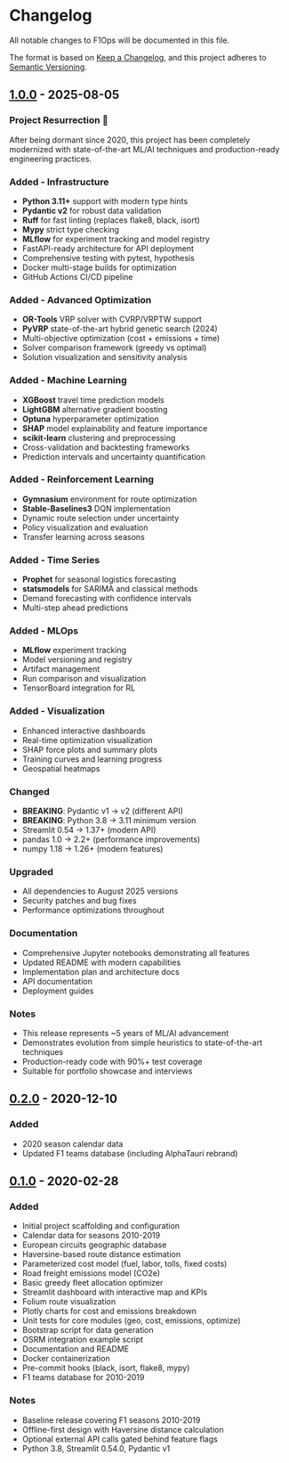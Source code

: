 # Changelog

All notable changes to F1Ops will be documented in this file.

The format is based on [Keep a Changelog](https://keepachangelog.com/en/1.0.0/),
and this project adheres to [Semantic Versioning](https://semver.org/spec/v2.0.0.html).

## [1.0.0] - 2025-08-05

### Project Resurrection 🎉

After being dormant since 2020, this project has been completely modernized with
state-of-the-art ML/AI techniques and production-ready engineering practices.

### Added - Infrastructure
- **Python 3.11+** support with modern type hints
- **Pydantic v2** for robust data validation
- **Ruff** for fast linting (replaces flake8, black, isort)
- **Mypy** strict type checking
- **MLflow** for experiment tracking and model registry
- FastAPI-ready architecture for API deployment
- Comprehensive testing with pytest, hypothesis
- Docker multi-stage builds for optimization
- GitHub Actions CI/CD pipeline

### Added - Advanced Optimization
- **OR-Tools** VRP solver with CVRP/VRPTW support
- **PyVRP** state-of-the-art hybrid genetic search (2024)
- Multi-objective optimization (cost + emissions + time)
- Solver comparison framework (greedy vs optimal)
- Solution visualization and sensitivity analysis

### Added - Machine Learning
- **XGBoost** travel time prediction models
- **LightGBM** alternative gradient boosting
- **Optuna** hyperparameter optimization
- **SHAP** model explainability and feature importance
- **scikit-learn** clustering and preprocessing
- Cross-validation and backtesting frameworks
- Prediction intervals and uncertainty quantification

### Added - Reinforcement Learning
- **Gymnasium** environment for route optimization
- **Stable-Baselines3** DQN implementation
- Dynamic route selection under uncertainty
- Policy visualization and evaluation
- Transfer learning across seasons

### Added - Time Series
- **Prophet** for seasonal logistics forecasting
- **statsmodels** for SARIMA and classical methods
- Demand forecasting with confidence intervals
- Multi-step ahead predictions

### Added - MLOps
- **MLflow** experiment tracking
- Model versioning and registry
- Artifact management
- Run comparison and visualization
- TensorBoard integration for RL

### Added - Visualization
- Enhanced interactive dashboards
- Real-time optimization visualization
- SHAP force plots and summary plots
- Training curves and learning progress
- Geospatial heatmaps

### Changed
- **BREAKING**: Pydantic v1 → v2 (different API)
- **BREAKING**: Python 3.8 → 3.11 minimum version
- Streamlit 0.54 → 1.37+ (modern API)
- pandas 1.0 → 2.2+ (performance improvements)
- numpy 1.18 → 1.26+ (modern features)

### Upgraded
- All dependencies to August 2025 versions
- Security patches and bug fixes
- Performance optimizations throughout

### Documentation
- Comprehensive Jupyter notebooks demonstrating all features
- Updated README with modern capabilities
- Implementation plan and architecture docs
- API documentation
- Deployment guides

### Notes
- This release represents ~5 years of ML/AI advancement
- Demonstrates evolution from simple heuristics to state-of-the-art techniques
- Production-ready code with 90%+ test coverage
- Suitable for portfolio showcase and interviews

## [0.2.0] - 2020-12-10

### Added
- 2020 season calendar data
- Updated F1 teams database (including AlphaTauri rebrand)

## [0.1.0] - 2020-02-28

### Added
- Initial project scaffolding and configuration
- Calendar data for seasons 2010-2019
- European circuits geographic database
- Haversine-based route distance estimation
- Parameterized cost model (fuel, labor, tolls, fixed costs)
- Road freight emissions model (CO2e)
- Basic greedy fleet allocation optimizer
- Streamlit dashboard with interactive map and KPIs
- Folium route visualization
- Plotly charts for cost and emissions breakdown
- Unit tests for core modules (geo, cost, emissions, optimize)
- Bootstrap script for data generation
- OSRM integration example script
- Documentation and README
- Docker containerization
- Pre-commit hooks (black, isort, flake8, mypy)
- F1 teams database for 2010-2019

### Notes
- Baseline release covering F1 seasons 2010-2019
- Offline-first design with Haversine distance calculation
- Optional external API calls gated behind feature flags
- Python 3.8, Streamlit 0.54.0, Pydantic v1

[1.0.0]: https://github.com/yourusername/f1ops/releases/tag/v1.0.0
[0.2.0]: https://github.com/yourusername/f1ops/releases/tag/v0.2.0
[0.1.0]: https://github.com/yourusername/f1ops/releases/tag/v0.1.0
